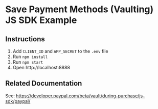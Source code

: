 # Save Payment Methods (Vaulting) JS SDK Example

## Instructions

1. Add `CLIENT_ID` and `APP_SECRET` to the `.env` file
2. Run `npm install`
3. Run `npm start`
4. Open http://localhost:8888

## Related Documentation

See: https://developer.paypal.com/beta/vault/during-purchase/js-sdk/paypal/